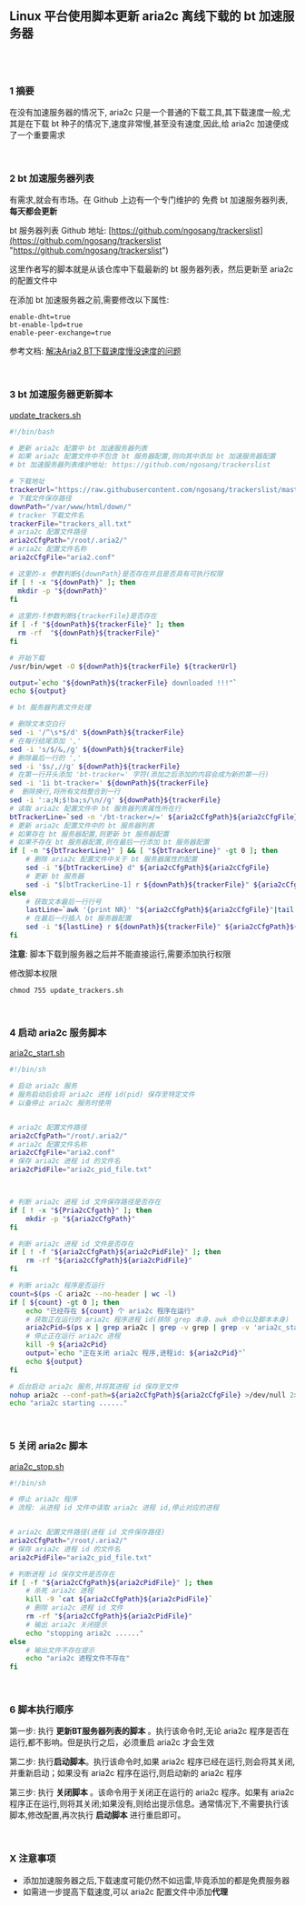 ## Linux 平台使用脚本更新 aria2c 离线下载的 bt 加速服务器  


​    
​    
### 1 摘要    

在没有加速服务器的情况下, aria2c 只是一个普通的下载工具,其下载速度一般,尤其是在下载 bt 种子的情况下,速度非常慢,甚至没有速度,因此,给 aria2c 加速便成了一个重要需求  

​    

### 2 bt 加速服务器列表  

有需求,就会有市场。在 Github 上边有一个专门维护的 免费 bt 加速服务器列表,**每天都会更新**  

bt 服务器列表 Github 地址: [https://github.com/ngosang/trackerslist](https://github.com/ngosang/trackerslist "https://github.com/ngosang/trackerslist")  

这里作者写的脚本就是从该仓库中下载最新的 bt 服务器列表，然后更新至 aria2c 的配置文件中  

在添加 bt 加速服务器之前,需要修改以下属性:  

```properties
enable-dht=true
bt-enable-lpd=true
enable-peer-exchange=true
```

参考文档: [解决Aria2 BT下载速度慢没速度的问题](http://www.senra.me/solutions-to-aria2-bt-metalink-download-slowly/)  

​     

### 3 bt 加速服务器更新脚本  

[update_trackers.sh](update_trackers.sh "update_trackers.sh")  

```sh
#!/bin/bash

# 更新 aria2c 配置中 bt 加速服务器列表
# 如果 aria2c 配置文件中不包含 bt 服务器配置,则向其中添加 bt 加速服务器配置 
# bt 加速服务器列表维护地址: https://github.com/ngosang/trackerslist

# 下载地址
trackerUrl="https://raw.githubusercontent.com/ngosang/trackerslist/master/trackers_all.txt"
# 下载文件保存路径
downPath="/var/www/html/down/"
# tracker 下载文件名
trackerFile="trackers_all.txt"
# aria2c 配置文件路径
aria2cCfgPath="/root/.aria2/"
# aria2c 配置文件名称
aria2cCfgFile="aria2.conf"

# 这里的-x 参数判断${downPath}是否存在并且是否具有可执行权限 
if [ ! -x "${downPath}" ]; then 
  mkdir -p "${downPath}" 
fi 
 
# 这里的-f参数判断${trackerFile}是否存在 
if [ -f "${downPath}${trackerFile}" ]; then 
  rm -rf  "${downPath}${trackerFile}" 
fi 

# 开始下载
/usr/bin/wget -O ${downPath}${trackerFile} ${trackerUrl}

output=`echo "${downPath}${trackerFile} downloaded !!!"`
echo ${output}

# bt 服务器列表文件处理

# 删除文本空白行
sed -i '/^\s*$/d' ${downPath}${trackerFile}
# 在每行结尾添加 ','
sed -i 's/$/&,/g' ${downPath}${trackerFile}
# 删除最后一行的 ','
sed -i '$s/,//g' ${downPath}${trackerFile}
# 在第一行开头添加 'bt-tracker=' 字符(添加之后添加的内容会成为新的第一行)
sed -i '1i bt-tracker=' ${downPath}${trackerFile}
#  删除换行,将所有文档整合到一行
sed -i ':a;N;$!ba;s/\n//g' ${downPath}${trackerFile}
# 读取 aria2c 配置文件中 bt 服务器列表属性所在行
btTrackerLine=`sed -n '/bt-tracker=/=' ${aria2cCfgPath}${aria2cCfgFile}`
# 更新 aria2c 配置文件中的 bt 服务器列表
# 如果存在 bt 服务器配置,则更新 bt 服务器配置
# 如果不存在 bt 服务器配置,则在最后一行添加 bt 服务器配置
if [ -n "${btTrackerLine}" ] && [ "${btTrackerLine}" -gt 0 ]; then
    # 删除 aria2c 配置文件中关于 bt 服务器属性的配置
    sed -i "${btTrackerLine} d" ${aria2cCfgPath}${aria2cCfgFile}
    # 更新 bt 服务器
    sed -i "$[btTrackerLine-1] r ${downPath}${trackerFile}" ${aria2cCfgPath}${aria2cCfgFile}
else
    # 获取文本最后一行行号
    lastLine=`awk '{print NR}' "${aria2cCfgPath}${aria2cCfgFile}"|tail -n1`
    # 在最后一行插入 bt 服务器配置
    sed -i "${lastLine} r ${downPath}${trackerFile}" ${aria2cCfgPath}${aria2cCfgFile}
fi
```

**注意**: 脚本下载到服务器之后并不能直接运行,需要添加执行权限  

修改脚本权限  

```shell
chmod 755 update_trackers.sh
```

​    

### 4 启动 aria2c 服务脚本    

[aria2c_start.sh](aria2c_start.sh "aria2c_start.sh")  

```sh
#!/bin/sh

# 启动 aria2c 服务
# 服务启动后会将 aria2c 进程 id(pid) 保存至特定文件
# 以备停止 aria2c 服务时使用


# aria2c 配置文件路径
aria2cCfgPath="/root/.aria2/"
# aria2c 配置文件名称
aria2cCfgFile="aria2.conf"
# 保存 aria2c 进程 id 的文件名
aria2cPidFile="aria2c_pid_file.txt"



# 判断 aria2c 进程 id 文件保存路径是否存在
if [ ! -x "${Pria2cCfgath}" ]; then
    mkdir -p "${aria2cCfgPath}"
fi

# 判断 aria2c 进程 id 文件是否存在
if [ ! -f "${aria2cCfgPath}${aria2cPidFile}" ]; then
    rm -rf "${aria2cCfgPath}${aria2cPidFile}"
fi

# 判断 aria2c 程序是否运行
count=$(ps -C aria2c --no-header | wc -l)
if [ ${count} -gt 0 ]; then
    echo "已经存在 ${count} 个 aria2c 程序在运行"
    # 获取正在运行的 aria2c 程序进程 id(排除 grep 本身、awk 命令以及脚本本身)
    aria2cPid=$(ps x | grep aria2c | grep -v grep | grep -v 'aria2c_start.sh' | awk '{print $1}')
    # 停止正在运行 aria2c 进程 
    kill -9 ${aria2cPid}
    output=`echo "正在关闭 aria2c 程序,进程id: ${aria2cPid}"`
    echo ${output}   
fi

# 后台启动 aria2c 服务,并将其进程 id 保存至文件
nohup aria2c --conf-path=${aria2cCfgPath}${aria2cCfgFile} >/dev/null 2>&1 & echo $! > ${aria2cCfgPath}${aria2cPidFile}
echo "aria2c starting ......"

```

​    

### 5 关闭 aria2c 脚本   

[aria2c_stop.sh](aria2c_stop.sh "aria2c_stop.sh")  

```sh
#!/bin/sh

# 停止 aria2c 程序
# 流程: 从进程 id 文件中读取 aria2c 进程 id,停止对应的进程


# aria2c 配置文件路径(进程 id 文件保存路径)
aria2cCfgPath="/root/.aria2/"
# 保存 aria2c 进程 id 的文件名
aria2cPidFile="aria2c_pid_file.txt"

# 判断进程 id 保存文件是否存在
if [ -f "${aria2cCfgPath}${aria2cPidFile}" ]; then
    # 杀死 aria2c 进程
    kill -9 `cat ${aria2cCfgPath}${aria2cPidFile}`
    # 删除 aria2c 进程 id 文件
    rm -rf "${aria2cCfgPath}${aria2cPidFile}"
    # 输出 aria2c 关闭提示
    echo "stopping aria2c ......"
else 
    # 输出文件不存在提示
    echo "aria2c 进程文件不存在"
fi

```

​      

### 6 脚本执行顺序  

第一步: 执行 **更新BT服务器列表的脚本** 。执行该命令时,无论 aria2c 程序是否在运行,都不影响。但是执行之后，必须重启 aria2c 才会生效  

第二步: 执行**启动脚本**。执行该命令时,如果 aria2c 程序已经在运行,则会将其关闭,并重新启动；如果没有 aria2c 程序在运行,则启动新的 aria2c 程序  

第三步: 执行 **关闭脚本** 。该命令用于关闭正在运行的 aria2c 程序。如果有 aria2c 程序正在运行,则将其关闭;如果没有,则给出提示信息。通常情况下,不需要执行该脚本,修改配置,再次执行 **启动脚本** 进行重启即可。  

​    

### X 注意事项  

- 添加加速服务器之后,下载速度可能仍然不如迅雷,毕竟添加的都是免费服务器  
- 如需进一步提高下载速度,可以 aria2c 配置文件中添加**代理**  




